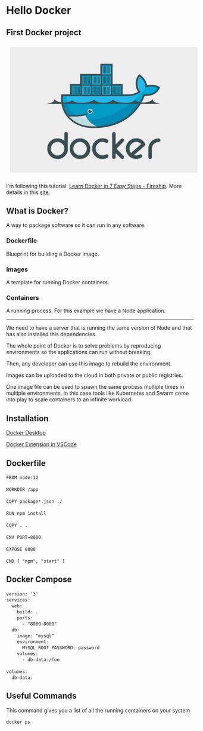 # Hello Docker

## First Docker project

<img src="assets/docker-logo.png" alt="docker-logo" style="padding: 10px" />

I'm following this tutorial: [Learn Docker in 7 Easy Steps - Fireship](https://www.youtube.com/watch?v=gAkwW2tuIqE). More details in this [site](https://fireship.io/lessons/docker-basics-tutorial-nodejs/).

## What is Docker?

A way to package software so it can run in any software.

### Dockerfile

Blueprint for building a Docker image.

### Images

A template for running Docker containers.

### Containers

A running process. For this example we have a Node application.

---

We need to have a server that is running the same version of Node and that has also installed this dependencies.

The whole point of Docker is to solve problems by reproducing environments so the applications can run without breaking.

Then, any developer can use this image to rebuild the environment. 

Images can be uploaded to the cloud in both private or public registries.

One image file can be used to spawn the same process multiple times in multiple environments. In this case tools like Kubernetes and Swarm come into play to scale containers to an infinite workload.

## Installation

[Docker Desktop](https://www.docker.com/products/docker-desktop/)

[Docker Extension in VSCode](https://code.visualstudio.com/docs/containers/overview)

## Dockerfile

```
FROM node:12

WORKDIR /app

COPY package*.json ./

RUN npm install

COPY . .

ENV PORT=8080

EXPOSE 8080

CMD [ "npm", "start" ]
```

## Docker Compose 
```
version: '3'
services:
  web:
    build: .
    ports:
      - "8080:8080"
  db:
    image: "mysql"
    environment: 
      MYSQL_ROOT_PASSWORD: password
    volumes:
      - db-data:/foo

volumes:
  db-data:

```

## Useful Commands

This command gives you a list of all the running containers on your system
```
docker ps
```



